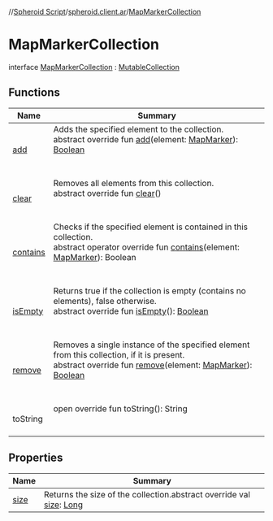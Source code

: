 //[Spheroid Script](../../index.md)/[spheroid.client.ar](../index.md)/[MapMarkerCollection](index.md)



# MapMarkerCollection  
 interface [MapMarkerCollection](index.md) : [MutableCollection](../../spheroid.collections/-mutable-collection/index.md)   


## Functions  
  
|  Name|  Summary| 
|---|---|
| [add]()| Adds the specified element to the collection.  <br>abstract override fun [add]()(element: [MapMarker](../-map-marker/index.md)): [Boolean](../../spheroid/-boolean/index.md)  <br><br><br>
| [clear](../../spheroid.collections/-mutable-collection/clear.md)| Removes all elements from this collection.  <br>abstract override fun [clear](../../spheroid.collections/-mutable-collection/clear.md)()  <br><br><br>
| [contains]()| Checks if the specified element is contained in this collection.  <br>abstract operator override fun [contains]()(element: [MapMarker](../-map-marker/index.md)): Boolean  <br><br><br>
| [isEmpty](../../spheroid.collections/-collection/is-empty.md)| Returns true if the collection is empty (contains no elements), false otherwise.  <br>abstract override fun [isEmpty](../../spheroid.collections/-collection/is-empty.md)(): [Boolean](../../spheroid/-boolean/index.md)  <br><br><br>
| [remove]()| Removes a single instance of the specified element from this collection, if it is present.  <br>abstract override fun [remove]()(element: [MapMarker](../-map-marker/index.md)): [Boolean](../../spheroid/-boolean/index.md)  <br><br><br>
| toString| open override fun toString(): String  <br><br><br>


## Properties  
  
|  Name|  Summary| 
|---|---|
| [size](index.md#spheroid.client.ar/MapMarkerCollection/size/#/PointingToDeclaration/)|  Returns the size of the collection.abstract override val [size](index.md#spheroid.client.ar/MapMarkerCollection/size/#/PointingToDeclaration/): [Long](../../spheroid/-long/index.md)   <br>

